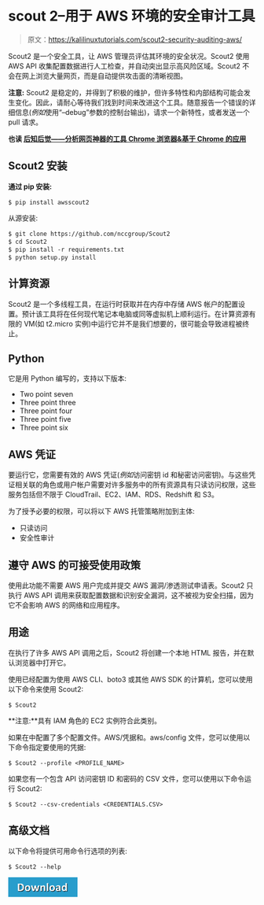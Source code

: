 # scout 2–用于 AWS 环境的安全审计工具

> 原文：<https://kalilinuxtutorials.com/scout2-security-auditing-aws/>

Scout2 是一个安全工具，让 AWS 管理员评估其环境的安全状况。Scout2 使用 AWS API 收集配置数据进行人工检查，并自动突出显示高风险区域。Scout2 不会在网上浏览大量网页，而是自动提供攻击面的清晰视图。

**注意:** Scout2 是稳定的，并得到了积极的维护，但许多特性和内部结构可能会发生变化。因此，请耐心等待我们找到时间来改进这个工具。随意报告一个错误的详细信息(*例如*使用“–debug”参数的控制台输出)，请求一个新特性，或者发送一个 pull 请求。

**也读 [后知后觉——分析网页神器的工具 Chrome 浏览器&基于 Chrome 的应用](https://kalilinuxtutorials.com/hindsight-chrome-chromium-applications/)**

## **Scout2 安装** 

**通过 pip 安装:**

```
$ pip install awsscout2
```

从源安装:

```
$ git clone https://github.com/nccgroup/Scout2
$ cd Scout2
$ pip install -r requirements.txt
$ python setup.py install
```

## **计算资源**

Scout2 是一个多线程工具，在运行时获取并在内存中存储 AWS 帐户的配置设置。预计该工具将在任何现代笔记本电脑或同等虚拟机上顺利运行。在计算资源有限的 VM(如 t2.micro 实例)中运行它并不是我们想要的，很可能会导致进程被终止。

## **Python**

它是用 Python 编写的，支持以下版本:

*   Two point seven
*   Three point three
*   Three point four
*   Three point five
*   Three point six

## **AWS 凭证**

要运行它，您需要有效的 AWS 凭证(*例如*访问密钥 id 和秘密访问密钥)。与这些凭证相关联的角色或用户帐户需要对许多服务中的所有资源具有只读访问权限，这些服务包括但不限于 CloudTrail、EC2、IAM、RDS、Redshift 和 S3。

为了授予必要的权限，可以将以下 AWS 托管策略附加到主体:

*   只读访问
*   安全性审计

## **遵守 AWS 的可接受使用政策**

使用此功能不需要 AWS 用户完成并提交 AWS 漏洞/渗透测试申请表。Scout2 只执行 AWS API 调用来获取配置数据和识别安全漏洞，这不被视为安全扫描，因为它不会影响 AWS 的网络和应用程序。

## **用途**

在执行了许多 AWS API 调用之后，Scout2 将创建一个本地 HTML 报告，并在默认浏览器中打开它。

使用已经配置为使用 AWS CLI、boto3 或其他 AWS SDK 的计算机，您可以使用以下命令来使用 Scout2:

```
$ Scout2
```

**注意:**具有 IAM 角色的 EC2 实例符合此类别。

如果在中配置了多个配置文件。AWS/凭据和。aws/config 文件，您可以使用以下命令指定要使用的凭据:

```
$ Scout2 --profile <PROFILE_NAME> 
```

如果您有一个包含 API 访问密钥 ID 和密码的 CSV 文件，您可以使用以下命令运行 Scout2:

```
$ Scout2 --csv-credentials <CREDENTIALS.CSV> 
```

## **高级文档**

以下命令将提供可用命令行选项的列表:

```
$ Scout2 --help
```

[![](img/d861a9096555aeb1980fc054015933d7.png)](https://github.com/nccgroup/Scout2#installation)